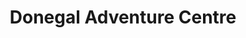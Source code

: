 ---
title: "Donegal Adventure Centre"
address: "Bay View Avenue, Bundoran, Co. Donegal"
tel: "+353 (0)71 984 2418"
county: "Donegal"
category: "Canoeing Kayaking"
type: "Content"
lat: "54.47653579711914"
lng: "-8.282201766967773"
---